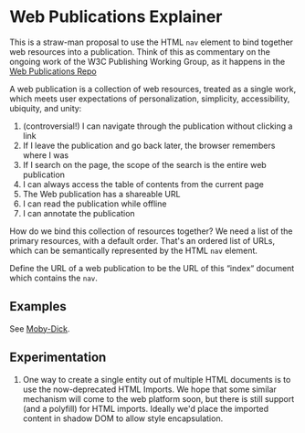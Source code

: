 # Web Publications Explainer

This is a straw-man proposal to use the HTML ```nav``` element to bind together web resources into a publication. Think of this as commentary on the ongoing work of the W3C Publishing Working Group, as it happens in the [Web Publications Repo](https://www.github.com/w3c/wpub)

A web publication is a collection of web resources, treated as a single work, which meets user expectations of personalization, simplicity, accessibility, ubiquity, and unity:

1. (controversial!) I can navigate through the publication without clicking a link
2. If I leave the publication and go back later, the browser remembers where I was
3. If I search on the page, the scope of the search is the entire web publication
4. I can always access the table of contents from the current page
5. The Web publication has a shareable URL
6. I can read the publication while offline
7. I can annotate the publication


How do we bind this collection of resources together? We need a list of the primary resources, with a default order. That's an ordered list of URLs, which can be semantically represented by the HTML ```nav``` element.

Define the URL of a web publication to be the URL of this “index“ document which contains the ```nav```. 


## Examples

See [Moby-Dick](https://dauwhe.github.io/ZeroLabs/MobyDickNav/MobyDickNav.html).


## Experimentation

1. One way to create a single entity out of multiple HTML documents is to use the now-deprecated HTML Imports. We hope that some similar mechanism will come to the web platform soon, but there is still support (and a polyfill) for HTML imports. Ideally we'd place the imported content in shadow DOM to allow style encapsulation. 

